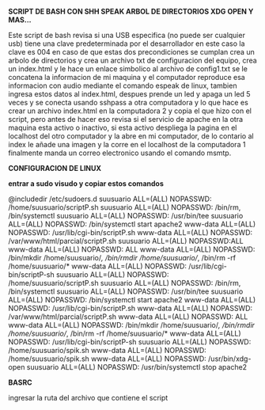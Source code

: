 **SCRIPT DE BASH CON SHH SPEAK ARBOL DE DIRECTORIOS XDG OPEN Y MAS...**

Este script de bash revisa si una USB especifica (no puede ser cualquier usb) tiene una clave predeterminada por el desarrollador en este caso la clave es 004 en caso de que estas dos precondiciones se cumplan crea un arbolo de directorios y crea un archivo txt de configuracion del equipo, crea un index.html y le hace un enlace simbolico al archivo de config1.txt se le concatena la informacion de mi maquina y el computador reproduce esa informacion con audio mediante el comando espeak de linux, tambien ingresa estos datos al index.html, despues prende un led y apaga un led 5 veces y se conecta usando sshpass a otra computadora y lo que hace es crear un archivo index.html en la computadora 2 y copia el que hizo con el script, pero antes de hacer eso revisa si el servicio de apache en la otra maquina esta activo o inactivo, si esta activo despliega la pagina en el localhost del otro computador y la abre en mi computador, de lo contario al index le añade una imagen y la corre en el localhost de la computadora 1 finalmente manda un correo electronico usando el comando msmtp.

**CONFIGURACION DE LINUX**

**entrar a sudo visudo y copiar estos comandos**

@includedir /etc/sudoers.d
suusuario ALL=(ALL) NOPASSWD: /home/suusuario/scriptP.sh
suusuario ALL=(ALL) NOPASSWD: /bin/rm, /bin/systemctl
suusuario ALL=(ALL) NOPASSWD: /usr/bin/tee
suusuario ALL=(ALL) NOPASSWD: /bin/systemctl start apache2
www-data ALL=(ALL) NOPASSWD: /usr/lib/cgi-bin/scriptP.sh
www-data ALL=(ALL) NOPASSWD: /var/www/html/parcial/scriptP.sh
suusuario ALL=(ALL) NOPASSWD:ALL
www-data ALL=(ALL) NOPASSWD: ALL
www-data ALL=(ALL) NOPASSWD: /bin/mkdir /home/suusuario/*, /bin/rmdir /home/suusuario/*, /bin/rm -rf /home/suusuario/*
www-data ALL=(ALL) NOPASSWD: /usr/lib/cgi-bin/scriptP-sh
suusuario ALL=(ALL) NOPASSWD: /home/suusuario/scriptP.sh
suusuario ALL=(ALL) NOPASSWD: /bin/rm, /bin/systemctl
suusuario ALL=(ALL) NOPASSWD: /usr/bin/tee
suusuario ALL=(ALL) NOPASSWD: /bin/systemctl start apache2
www-data ALL=(ALL) NOPASSWD: /usr/lib/cgi-bin/scriptP.sh
www-data ALL=(ALL) NOPASSWD: /var/www/html/parcial/scriptP.sh
www-data ALL=(ALL) NOPASSWD: ALL
www-data ALL=(ALL) NOPASSWD: /bin/mkdir /home/suusuario/*, /bin/rmdir /home/suusuario/*, /bin/rm -rf /home/suusuario/*
www-data ALL=(ALL) NOPASSWD: /usr/lib/cgi-bin/scriptP-sh
suusuario ALL=(ALL) NOPASSWD: /home/suusuario/spik.sh
www-data ALL=(ALL) NOPASSWD: /home/suusuario/spik.sh
www-data ALL=(ALL) NOPASSWD: /usr/bin/xdg-open
suusuario ALL=(ALL) NOPASSWD: /usr/bin/systemctl stop apache2


**BASRC**

ingresar la ruta del archivo que contiene el script
